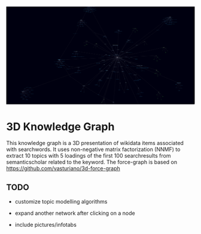 ![This is an image](prev.png)

#  3D Knowledge Graph

This knowledge graph is a 3D presentation of wikidata items associated with searchwords.
It uses non-negative matrix factorization (NNMF) to extract 10 topics with 5 loadings of the first 100 searchresults from semanticscholar
related to the keyword. The force-graph is based on https://github.com/vasturiano/3d-force-graph

## TODO

- customize topic modelling algorithms 

- expand another network after clicking on a node 

- include pictures/infotabs 
